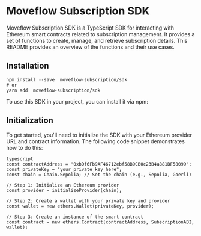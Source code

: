 # Moveflow Subscription SDK

Moveflow Subscription SDK is a TypeScript SDK for interacting with Ethereum smart contracts related to subscription management. It provides a set of functions to create, manage, and retrieve subscription details. This README provides an overview of the functions and their use cases.

## Installation
```
npm install --save  moveflow-subscription/sdk
# or
yarn add  moveflow-subscription/sdk
```

To use this SDK in your project, you can install it via npm:

## Initialization

To get started, you'll need to initialize the SDK with your Ethereum provider URL and contract information. The following code snippet demonstrates how to do this:

```
typescript
const contractAddress = "0xbDf6Fb9AF46712ebf58B9CB0c23B4a881BF58099";
const privateKey = "your_private_key_here";
const chain = Chain.Sepolia; // Set the chain (e.g., Sepolia, Goerli)

// Step 1: Initialize an Ethereum provider
const provider = initializeProvider(chain);

// Step 2: Create a wallet with your private key and provider
const wallet = new ethers.Wallet(privateKey, provider);

// Step 3: Create an instance of the smart contract
const contract = new ethers.Contract(contractAddress, SubscriptionABI, wallet);

```
